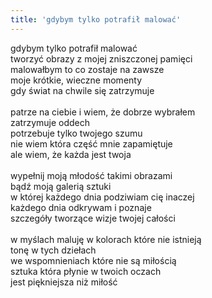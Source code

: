 ```yaml
---
title: 'gdybym tylko potrafił malować'
---
```


gdybym tylko potrafił malować<br>
tworzyć obrazy z mojej zniszczonej pamięci<br>malowałbym to co zostaje na zawsze<br>
moje krótkie, wieczne momenty<br>
gdy świat na chwile się zatrzymuje<br><br>
patrze na ciebie i wiem, że dobrze wybrałem<br>zatrzymuje oddech<br>
potrzebuje tylko twojego szumu<br>
nie wiem która część mnie zapamiętuje<br>
ale wiem, że każda jest twoja<br><br>
wypełnij moją młodość takimi obrazami<br>bądź moją galerią sztuki<br>
w której każdego dnia podziwiam cię inaczej<br>każdego dnia odkrywam i poznaje<br>
szczegóły tworzące wizje twojej całości<br><br>
w myślach maluję w kolorach które nie istnieją<br>
tonę w tych dziełach<br>
we wspomnieniach które nie są miłością<br>
sztuka która płynie w twoich oczach<br>
jest piękniejsza niż miłość<br>
